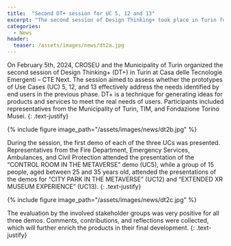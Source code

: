 ```yaml
---
title:  "Second DT+ session for UC 5, 12 and 13"
excerpt: "The second session of Design Thinking+ took place in Turin for the Use Cases 1, 12 and 13."
categories: 
  - News
header:
  teaser: /assets/images/news/dt2a.jpg
---
```


On February 5th, 2024, CROSEU and the Municipality of Turin organized the second session of Design Thinking+ (DT+) in Turin at Casa delle Tecnologie Emergenti – CTE Next. The session aimed to assess whether the prototypes of Use Cases (UC) 5, 12, and 13 effectively address the needs identified by end users in the previous phase. DT+ is a technique for generating ideas for products and services to meet the real needs of users. Participants included representatives from the Municipality of Turin, TIM, and Fondazione Torino Musei.
{: .text-justify}

{% include figure image_path="/assets/images/news/dt2b.jpg" %}

During the session, the first demo of each of the three UCs was presented. Representatives from the Fire Department, Emergency Services, Ambulances, and Civil Protection attended the presentation of the “CONTROL ROOM IN THE METAVERSE” demo (UC5), while a group of 15 people, aged between 25 and 35 years old, attended the presentations of the demos for “CITY PARK IN THE METAVERSE” (UC12) and “EXTENDED XR MUSEUM EXPERIENCE” (UC13).
{: .text-justify}

{% include figure image_path="/assets/images/news/dt2c.jpg" %}

The evaluation by the involved stakeholder groups was very positive for all three demos. Comments, contributions, and reflections were collected, which will further enrich the products in their final development.
{: .text-justify}


